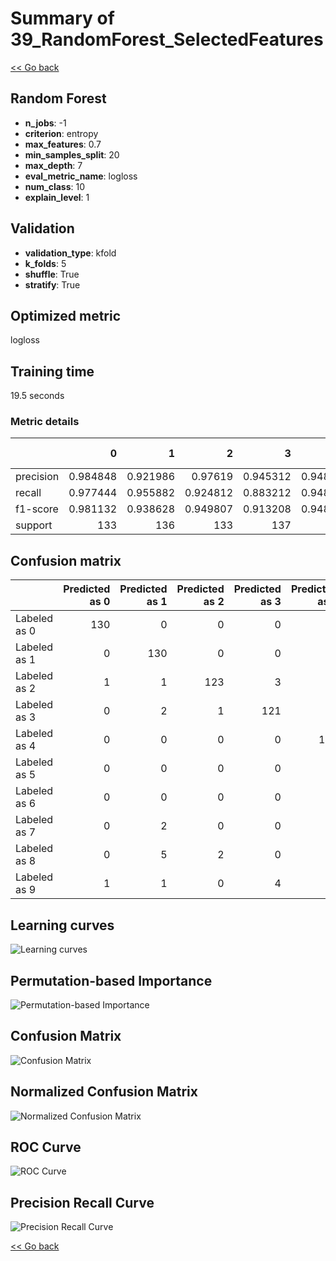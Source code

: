# Summary of 39_RandomForest_SelectedFeatures

[<< Go back](../README.md)


## Random Forest
- **n_jobs**: -1
- **criterion**: entropy
- **max_features**: 0.7
- **min_samples_split**: 20
- **max_depth**: 7
- **eval_metric_name**: logloss
- **num_class**: 10
- **explain_level**: 1

## Validation
 - **validation_type**: kfold
 - **k_folds**: 5
 - **shuffle**: True
 - **stratify**: True

## Optimized metric
logloss

## Training time

19.5 seconds

### Metric details
|           |          0 |          1 |          2 |          3 |          4 |          5 |          6 |          7 |          8 |          9 |   accuracy |   macro avg |   weighted avg |   logloss |
|:----------|-----------:|-----------:|-----------:|-----------:|-----------:|-----------:|-----------:|-----------:|-----------:|-----------:|-----------:|------------:|---------------:|----------:|
| precision |   0.984848 |   0.921986 |   0.97619  |   0.945312 |   0.948529 |   0.928058 |   0.992537 |   0.908451 |   0.875    |   0.902256 |   0.937639 |    0.938317 |       0.93844  |  0.372102 |
| recall    |   0.977444 |   0.955882 |   0.924812 |   0.883212 |   0.948529 |   0.948529 |   0.977941 |   0.962687 |   0.908397 |   0.888889 |   0.937639 |    0.937632 |       0.937639 |  0.372102 |
| f1-score  |   0.981132 |   0.938628 |   0.949807 |   0.913208 |   0.948529 |   0.938182 |   0.985185 |   0.934783 |   0.891386 |   0.895522 |   0.937639 |    0.937636 |       0.937701 |  0.372102 |
| support   | 133        | 136        | 133        | 137        | 136        | 136        | 136        | 134        | 131        | 135        |   0.937639 | 1347        |    1347        |  0.372102 |


## Confusion matrix
|              |   Predicted as 0 |   Predicted as 1 |   Predicted as 2 |   Predicted as 3 |   Predicted as 4 |   Predicted as 5 |   Predicted as 6 |   Predicted as 7 |   Predicted as 8 |   Predicted as 9 |
|:-------------|-----------------:|-----------------:|-----------------:|-----------------:|-----------------:|-----------------:|-----------------:|-----------------:|-----------------:|-----------------:|
| Labeled as 0 |              130 |                0 |                0 |                0 |                2 |                0 |                0 |                0 |                1 |                0 |
| Labeled as 1 |                0 |              130 |                0 |                0 |                0 |                1 |                0 |                1 |                2 |                2 |
| Labeled as 2 |                1 |                1 |              123 |                3 |                0 |                0 |                0 |                2 |                2 |                1 |
| Labeled as 3 |                0 |                2 |                1 |              121 |                0 |                4 |                0 |                2 |                6 |                1 |
| Labeled as 4 |                0 |                0 |                0 |                0 |              129 |                2 |                0 |                3 |                1 |                1 |
| Labeled as 5 |                0 |                0 |                0 |                0 |                1 |              129 |                1 |                0 |                0 |                5 |
| Labeled as 6 |                0 |                0 |                0 |                0 |                2 |                0 |              133 |                0 |                1 |                0 |
| Labeled as 7 |                0 |                2 |                0 |                0 |                1 |                1 |                0 |              129 |                0 |                1 |
| Labeled as 8 |                0 |                5 |                2 |                0 |                0 |                1 |                0 |                2 |              119 |                2 |
| Labeled as 9 |                1 |                1 |                0 |                4 |                1 |                1 |                0 |                3 |                4 |              120 |

## Learning curves
![Learning curves](learning_curves.png)

## Permutation-based Importance
![Permutation-based Importance](permutation_importance.png)
## Confusion Matrix

![Confusion Matrix](confusion_matrix.png)


## Normalized Confusion Matrix

![Normalized Confusion Matrix](confusion_matrix_normalized.png)


## ROC Curve

![ROC Curve](roc_curve.png)


## Precision Recall Curve

![Precision Recall Curve](precision_recall_curve.png)



[<< Go back](../README.md)
